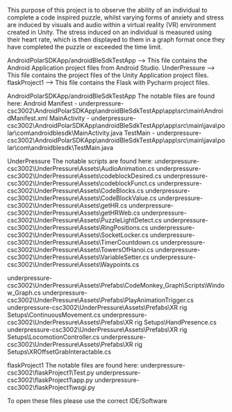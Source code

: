 
                                                                                        


This purpose of this project is to observe the ability of an individual to complete a code inspired puzzle, 
whilst varying forms of anxiety and stress are induced by visuals and audio within a virtual reality (VR) environment created in Unity. 
The stress induced on an individual is measured using their heart rate, which is then displayed to them in a graph format once they have completed the puzzle or 
exceeded the time limit. 


AndroidPolarSDKApp/androidBleSdkTestApp  --> This file contains the Android Application project files from Android Studio.
UnderPressure --> This file contains the project files of the Unity Application project files.
flaskProject1 --> This file contains the Flask with Pycharm project files.
 
 
AndroidPolarSDKApp/androidBleSdkTestApp
The notable files are found here:
Android Manifest - underpressure-csc3002\AndroidPolarSDKApp\androidBleSdkTestApp\app\src\main\AndroidManifest.xml
MainActivity - underpressure-csc3002\AndroidPolarSDKApp\androidBleSdkTestApp\app\src\main\java\polar\com\androidblesdk\MainActivity.java
TestMain - underpressure-csc3002\AndroidPolarSDKApp\androidBleSdkTestApp\app\src\main\java\polar\com\androidblesdk\TestMain.java
  
UnderPressure
The notable scripts are found here:
underpressure-csc3002\UnderPressure\Assets\AudioAnimation.cs
underpressure-csc3002\UnderPressure\Assets\codeblockDesired.cs
underpressure-csc3002\UnderPressure\Assets\codeblockFunct.cs
underpressure-csc3002\UnderPressure\Assets\CodeBlocks.cs
underpressure-csc3002\UnderPressure\Assets\CodeBlockValue.cs
underpressure-csc3002\UnderPressure\Assets\getHR.cs
underpressure-csc3002\UnderPressure\Assets\getHRWeb.cs
underpressure-csc3002\UnderPressure\Assets\PuzzleLightDetect.cs
underpressure-csc3002\UnderPressure\Assets\RingPositions.cs
underpressure-csc3002\UnderPressure\Assets\SocketLocker.cs
underpressure-csc3002\UnderPressure\Assets\TimerCountdown.cs
underpressure-csc3002\UnderPressure\Assets\TowersOfHanoi.cs
underpressure-csc3002\UnderPressure\Assets\VariableSetter.cs
underpressure-csc3002\UnderPressure\Assets\Waypoints.cs

underpressure-csc3002\UnderPressure\Assets\Prefabs\CodeMonkey_Graph\Scripts\Window_Graph.cs
underpressure-csc3002\UnderPressure\Assets\Prefabs\PlayAnimationTrigger.cs
underpressure-csc3002\UnderPressure\Assets\Prefabs\XR rig Setups\ContinuousMovement.cs
underpressure-csc3002\UnderPressure\Assets\Prefabs\XR rig Setups\HandPresence.cs
underpressure-csc3002\UnderPressure\Assets\Prefabs\XR rig Setups\LocomotionController.cs
underpressure-csc3002\UnderPressure\Assets\Prefabs\XR rig Setups\XROffsetGrabInteractable.cs

flaskProject1
The notable files are found here:
underpressure-csc3002\flaskProject1\Test.py
underpressure-csc3002\flaskProject1\app.py
underpressure-csc3002\flaskProject1\wsgi.py


To open these files please use the correct IDE/Software
